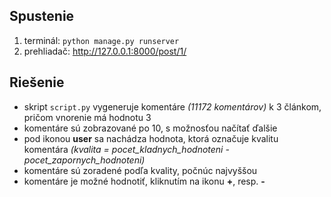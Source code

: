 ## Spustenie 

1. terminál: `python manage.py runserver`
2. prehliadač: http://127.0.0.1:8000/post/1/

## Riešenie

- skript `script.py` vygeneruje komentáre *(11172 komentárov)* k 3 článkom, pričom vnorenie má hodnotu 3
- komentáre sú zobrazované po 10, s možnosťou načítať ďalšie
- pod ikonou **user** sa nachádza hodnota, ktorá označuje kvalitu komentára *(kvalita = pocet_kladnych_hodnoteni - pocet_zapornych_hodnoteni)*
- komentáre sú zoradené podľa kvality, počnúc najvyššou
- komentáre je možné hodnotiť, kliknutím na ikonu **+**, resp. **-**
